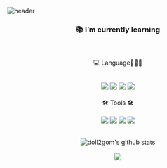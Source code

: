![header](https://capsule-render.vercel.app/api?height=230&type=waving&color=gradient&text=shinhye%20Kim's%20GitHub&fontSize=55&fontAlignY=35&desc=welcome&descSize=25&descAlignY=55&animation=twinkling)

<div align="center">

### 📚 I’m currently learning

<br>
<br>💻 Language👩🏻‍💻
<br>
<br>

<img src="https://img.shields.io/badge/Python-3766AB?style=flat-square&logo=Python&logoColor=white"/></a>
<img src="https://img.shields.io/badge/MySQL-4479A1?style=flat-square&logo=MySQL&logoColor=white"/></a>
<img src="https://img.shields.io/badge/HTML5-E34F26?style=flat&logo=HTML5&logoColor=white" />
<img src="https://img.shields.io/badge/CSS3-1572B6?style=flat-square&logo=CSS3&logoColor=white" />
<br>
<br>
🛠️ Tools 🛠️
<br>
<br>
<img src="https://img.shields.io/badge/Git-F05032?style=flat-square&logo=Git&logoColor=white"/></a>
<img src="https://img.shields.io/badge/GitHub-181717?style=flat-square&logo=github&logoColor=white"/></a>
<img src="https://img.shields.io/badge/Visual Studio Code-007ACC?style=flat&logo=Visual Studio Code&logoColor=ffffff"/></a>
<img src="https://img.shields.io/badge/Notion-white?style=flat&logo=Notion&logoColor=black"/></a>
<br>
<br>

![doll2gom's github stats](https://github-readme-stats.vercel.app/api?username=doll2gom&show_icons=true&theme=radical)
<br>
<br>
<img src="https://github-readme-stats.vercel.app/api/top-langs/?username=doll2gom&layout=compact&theme=tokyonight">
<br>
<br>

